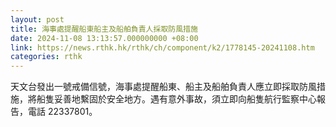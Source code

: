 ```yaml
---
layout: post
title: 海事處提醒船東船主及船舶負責人採取防風措施
date: 2024-11-08 13:13:57.000000000 +08:00
link: https://news.rthk.hk/rthk/ch/component/k2/1778145-20241108.htm
categories: rthk
---
```


天文台發出一號戒備信號，海事處提醒船東、船主及船舶負責人應立即採取防風措施，將船隻妥善地繫固於安全地方。遇有意外事故，須立即向船隻航行監察中心報告，電話 22337801。
